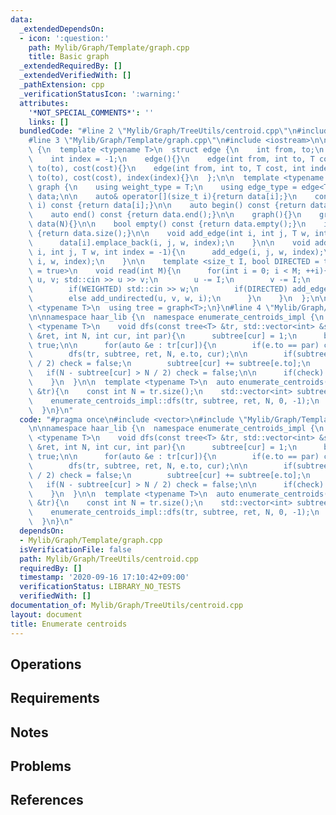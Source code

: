 ```yaml
---
data:
  _extendedDependsOn:
  - icon: ':question:'
    path: Mylib/Graph/Template/graph.cpp
    title: Basic graph
  _extendedRequiredBy: []
  _extendedVerifiedWith: []
  _pathExtension: cpp
  _verificationStatusIcon: ':warning:'
  attributes:
    '*NOT_SPECIAL_COMMENTS*': ''
    links: []
  bundledCode: "#line 2 \"Mylib/Graph/TreeUtils/centroid.cpp\"\n#include <vector>\n\
    #line 3 \"Mylib/Graph/Template/graph.cpp\"\n#include <iostream>\n\nnamespace haar_lib\
    \ {\n  template <typename T>\n  struct edge {\n    int from, to;\n    T cost;\n\
    \    int index = -1;\n    edge(){}\n    edge(int from, int to, T cost): from(from),\
    \ to(to), cost(cost){}\n    edge(int from, int to, T cost, int index): from(from),\
    \ to(to), cost(cost), index(index){}\n  };\n\n  template <typename T>\n  struct\
    \ graph {\n    using weight_type = T;\n    using edge_type = edge<T>;\n\n    std::vector<std::vector<edge<T>>>\
    \ data;\n\n    auto& operator[](size_t i){return data[i];}\n    const auto& operator[](size_t\
    \ i) const {return data[i];}\n\n    auto begin() const {return data.begin();}\n\
    \    auto end() const {return data.end();}\n\n    graph(){}\n    graph(int N):\
    \ data(N){}\n\n    bool empty() const {return data.empty();}\n    int size() const\
    \ {return data.size();}\n\n    void add_edge(int i, int j, T w, int index = -1){\n\
    \      data[i].emplace_back(i, j, w, index);\n    }\n\n    void add_undirected(int\
    \ i, int j, T w, int index = -1){\n      add_edge(i, j, w, index);\n      add_edge(j,\
    \ i, w, index);\n    }\n\n    template <size_t I, bool DIRECTED = true, bool WEIGHTED\
    \ = true>\n    void read(int M){\n      for(int i = 0; i < M; ++i){\n        int\
    \ u, v; std::cin >> u >> v;\n        u -= I;\n        v -= I;\n        T w = 1;\n\
    \        if(WEIGHTED) std::cin >> w;\n        if(DIRECTED) add_edge(u, v, w, i);\n\
    \        else add_undirected(u, v, w, i);\n      }\n    }\n  };\n\n  template\
    \ <typename T>\n  using tree = graph<T>;\n}\n#line 4 \"Mylib/Graph/TreeUtils/centroid.cpp\"\
    \n\nnamespace haar_lib {\n  namespace enumerate_centroids_impl {\n    template\
    \ <typename T>\n    void dfs(const tree<T> &tr, std::vector<int> &subtree, std::vector<int>\
    \ &ret, int N, int cur, int par){\n      subtree[cur] = 1;\n      bool check =\
    \ true;\n\n      for(auto &e : tr[cur]){\n        if(e.to == par) continue;\n\
    \        dfs(tr, subtree, ret, N, e.to, cur);\n\n        if(subtree[e.to] > N\
    \ / 2) check = false;\n        subtree[cur] += subtree[e.to];\n      }\n\n   \
    \   if(N - subtree[cur] > N / 2) check = false;\n\n      if(check) ret.push_back(cur);\n\
    \    }\n  }\n\n  template <typename T>\n  auto enumerate_centroids(const tree<T>\
    \ &tr){\n    const int N = tr.size();\n    std::vector<int> subtree(N), ret;\n\
    \    enumerate_centroids_impl::dfs(tr, subtree, ret, N, 0, -1);\n    return ret;\n\
    \  }\n}\n"
  code: "#pragma once\n#include <vector>\n#include \"Mylib/Graph/Template/graph.cpp\"\
    \n\nnamespace haar_lib {\n  namespace enumerate_centroids_impl {\n    template\
    \ <typename T>\n    void dfs(const tree<T> &tr, std::vector<int> &subtree, std::vector<int>\
    \ &ret, int N, int cur, int par){\n      subtree[cur] = 1;\n      bool check =\
    \ true;\n\n      for(auto &e : tr[cur]){\n        if(e.to == par) continue;\n\
    \        dfs(tr, subtree, ret, N, e.to, cur);\n\n        if(subtree[e.to] > N\
    \ / 2) check = false;\n        subtree[cur] += subtree[e.to];\n      }\n\n   \
    \   if(N - subtree[cur] > N / 2) check = false;\n\n      if(check) ret.push_back(cur);\n\
    \    }\n  }\n\n  template <typename T>\n  auto enumerate_centroids(const tree<T>\
    \ &tr){\n    const int N = tr.size();\n    std::vector<int> subtree(N), ret;\n\
    \    enumerate_centroids_impl::dfs(tr, subtree, ret, N, 0, -1);\n    return ret;\n\
    \  }\n}\n"
  dependsOn:
  - Mylib/Graph/Template/graph.cpp
  isVerificationFile: false
  path: Mylib/Graph/TreeUtils/centroid.cpp
  requiredBy: []
  timestamp: '2020-09-16 17:10:42+09:00'
  verificationStatus: LIBRARY_NO_TESTS
  verifiedWith: []
documentation_of: Mylib/Graph/TreeUtils/centroid.cpp
layout: document
title: Enumerate centroids
---
```


## Operations

## Requirements

## Notes

## Problems

## References
